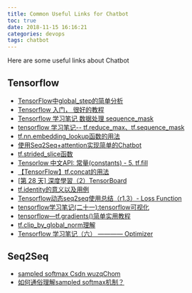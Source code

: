 ```yaml
---
title: Common Useful Links for Chatbot
toc: true
date: 2018-11-15 16:16:21
categories: devops
tags: chatbot
---
```


Here are some useful links about Chatbot

<!-- more -->

## Tensorflow

- [TensorFlow中global_step的简单分析][1]
- [Tensorflow 入门， 很好的教程][2]
- [Tensorflow 学习笔记 数据处理 sequence_mask][3]
- [tensorflow 学习笔记-- tf.reduce_max、tf.sequence_mask][4]
- [tf.nn.embedding_lookup函数的用法][5]
- [使用Seq2Seq+attention实现简单的Chatbot][6]
- [tf.strided_slice函数][7]
- [Tensorlow 中文API: 常量(constants) - 5. tf.fill][8]
- [【TensorFlow】tf.concat的用法][9]
- [[第 28 天] 深度學習（2）TensorBoard][10]
- [tf.identity的意义以及用例][11]
- [Tensorflow动态seq2seq使用总结（r1.3）- Loss Function][12]
- [tensorflow学习笔记(二十一):tensorflow可视化][13]
- [tensorflow—tf.gradients()简单实用教程][14]
- [tf.clip_by_global_norm理解][15]
- [Tensorflow 学习笔记（六） ———— Optimizer][16]

[1]: https://blog.csdn.net/leviopku/article/details/78508951
[2]: https://feisky.xyz/machine-learning/tensorflow/hello.html
[3]: https://applenob.github.io/tf_10.html#tf.sequence_mask
[4]: https://blog.csdn.net/qq_28808697/article/details/80648657
[5]: https://blog.csdn.net/UESTC_C2_403/article/details/72779417
[6]: https://ask.hellobi.com/blog/wenwen/11367
[7]: https://blog.csdn.net/banana1006034246/article/details/75092388
[8]: https://zhuanlan.zhihu.com/p/27685060
[9]: https://blog.csdn.net/mao_xiao_feng/article/details/53366163
[10]: https://ithelp.ithome.com.tw/articles/10187814
[11]: https://blog.csdn.net/hu_guan_jie/article/details/78495297
[12]: https://www.jianshu.com/p/c0c5f1bdbb88
[13]: https://blog.csdn.net/u012436149/article/details/53184847
[14]: https://blog.csdn.net/hustqb/article/details/80260002
[15]: https://blog.csdn.net/u013713117/article/details/56281715
[16]: https://applenob.github.io/tf_6.html


## Seq2Seq

- [sampled softmax Csdn wuzqChom][s1]
- [如何通俗理解sampled softmax机制？][s2]

[s1]: https://blog.csdn.net/wuzqChom/article/details/77073246
[s2]: https://www.zhihu.com/question/62070907/answer/218745719






